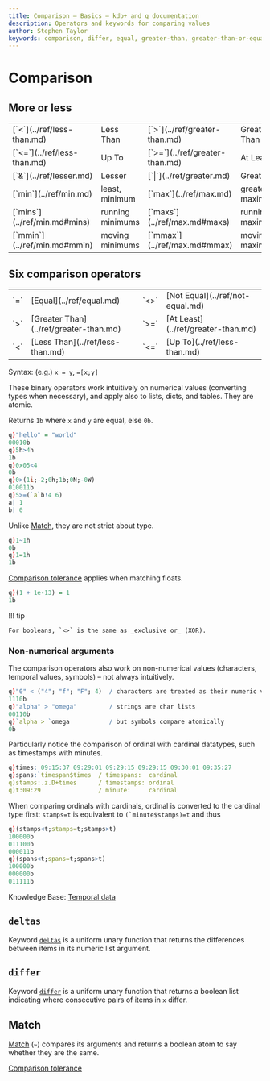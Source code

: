 ```yaml
---
title: Comparison – Basics – kdb+ and q documentation
description: Operators and keywords for comparing values
author: Stephen Taylor
keywords: comparison, differ, equal, greater-than, greater-than-or-equal, kdb+, less-than, less-than-or-equal, match, not-equal, operators, q
---
```

# Comparison






## More or less

<table class="kx-compact" markdown="1">
<tr><td>[`<`](../ref/less-than.md)   </td><td> Less Than        </td><td> [`>`](../ref/greater-than.md)  </td><td> Greater Than</td></tr>
<tr><td>[`<=`](../ref/less-than.md)  </td><td> Up To            </td><td> [`>=`](../ref/greater-than.md) </td><td> At Least</td></tr>
<tr><td>[`&`](../ref/lesser.md)      </td><td> Lesser           </td><td> [`|`](../ref/greater.md)       </td><td> Greater</td></tr>
<tr><td>[`min`](../ref/min.md)       </td><td> least, minimum   </td><td> [`max`](../ref/max.md)         </td><td> greatest, maximum</td></tr>
<tr><td>[`mins`](../ref/min.md#mins) </td><td> running minimums </td><td> [`maxs`](../ref/max.md#maxs)   </td><td> running maximums</td></tr>
<tr><td>[`mmin`](../ref/min.md#mmin) </td><td> moving minimums  </td><td> [`mmax`](../ref/max.md#mmax)   </td><td> moving maximums</td></tr>
</table>


## Six comparison operators

<table class="kx-compact" markdown="1">
<tr><td>`=`</td><td>[Equal](../ref/equal.md)</td><td>`<>`</td><td>[Not Equal](../ref/not-equal.md)</td></tr>
<tr><td>`>`</td><td>[Greater Than](../ref/greater-than.md)</td><td>`>=`</td><td>[At Least](../ref/greater-than.md)</td></tr>
<tr><td>`<`</td><td>[Less Than](../ref/less-than.md)</td><td>`<=`</td><td>[Up To](../ref/less-than.md)</td></tr>
</table>

Syntax: (e.g.) `x = y`, `=[x;y]`

These binary operators work intuitively on numerical values (converting types when necessary), and apply also to lists, dicts, and tables.
They are atomic.

Returns `1b` where `x` and `y` are equal, else `0b`. 

```q
q)"hello" = "world"
00010b
q)5h>4h
1b
q)0x05<4
0b
q)0>(1i;-2;0h;1b;0N;-0W)
010011b
q)5>=(`a`b!4 6)
a| 1
b| 0
```

Unlike [Match](../ref/match.md), they are not strict about type.

```q
q)1~1h
0b
q)1=1h
1b
```

[Comparison tolerance](precision.md#comparison-tolerance) applies when matching floats.

```q
q)(1 + 1e-13) = 1
1b
```

!!! tip 

    For booleans, `<>` is the same as _exclusive or_ (XOR).


### Non-numerical arguments

The comparison operators also work on non-numerical values (characters, temporal values, symbols) – not always intuitively.

```q
q)"0" < ("4"; "f"; "F"; 4)  / characters are treated as their numeric value
1110b
q)"alpha" > "omega"         / strings are char lists
00110b
q)`alpha > `omega           / but symbols compare atomically
0b
```

Particularly notice the comparison of ordinal with cardinal datatypes, such as timestamps with minutes.

```q
q)times: 09:15:37 09:29:01 09:29:15 09:29:15 09:30:01 09:35:27
q)spans:`timespan$times  / timespans:  cardinal
q)stamps:.z.D+times      / timestamps: ordinal 
q)t:09:29                / minute:     cardinal
```

When comparing ordinals with cardinals, ordinal is converted to the cardinal type first: `stamps=t` is equivalent to ``(`minute$stamps)=t`` and thus 

```q
q)(stamps<t;stamps=t;stamps>t)
100000b
011100b
000011b
q)(spans<t;spans=t;spans>t)
100000b
000000b
011111b
```

<i class="far fa-hand-point-right"></i> Knowledge Base: [Temporal data](../kb/temporal-data.md#comparing-temporals)


## `deltas`

Keyword [`deltas`](../ref/deltas.md) is a uniform unary function that returns the differences between items in its numeric list argument.


## `differ` 

Keyword [`differ`](../ref/differ.md) is a uniform unary function that returns a boolean list indicating where consecutive pairs of items in `x` differ.


## Match

[Match](../ref/match.md) (`~`) compares its arguments and returns a boolean atom to say whether they are the same.


<i class="far fa-hand-point-right"></i> 
[Comparison tolerance](precision.md#comparison-tolerance)


